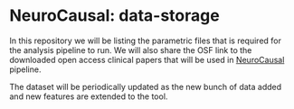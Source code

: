 # NeuroCausal: data-storage

In this repository we will be listing the parametric files that is required for the analysis pipeline to run. 
We will also share the OSF link to the downloaded open access clinical papers that will be used in [NeuroCausal](https://github.com/neurocausal/neurocausal) pipeline.

The dataset will be periodically updated as the new bunch of data added and new features are extended to the tool.

